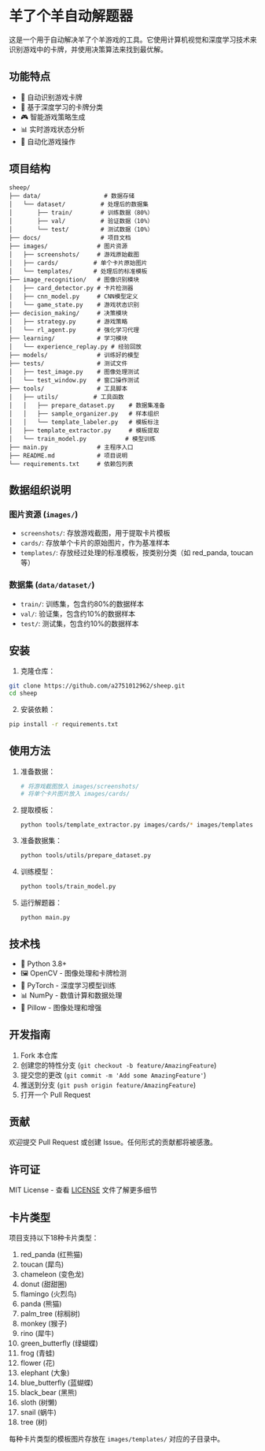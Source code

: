 # 羊了个羊自动解题器

这是一个用于自动解决羊了个羊游戏的工具。它使用计算机视觉和深度学习技术来识别游戏中的卡牌，并使用决策算法来找到最优解。

## 功能特点

- 🎯 自动识别游戏卡牌
- 🤖 基于深度学习的卡牌分类
- 🎮 智能游戏策略生成
- 📊 实时游戏状态分析
- 🔄 自动化游戏操作

## 项目结构

```
sheep/
├── data/                  # 数据存储
│   └── dataset/          # 处理后的数据集
│       ├── train/        # 训练数据（80%）
│       ├── val/          # 验证数据（10%）
│       └── test/         # 测试数据（10%）
├── docs/                 # 项目文档
├── images/              # 图片资源
│   ├── screenshots/     # 游戏原始截图
│   ├── cards/          # 单个卡片原始图片
│   └── templates/      # 处理后的标准模板
├── image_recognition/   # 图像识别模块
│   ├── card_detector.py # 卡片检测器
│   ├── cnn_model.py     # CNN模型定义
│   └── game_state.py    # 游戏状态识别
├── decision_making/     # 决策模块
│   ├── strategy.py      # 游戏策略
│   └── rl_agent.py      # 强化学习代理
├── learning/            # 学习模块
│   └── experience_replay.py # 经验回放
├── models/              # 训练好的模型
├── tests/               # 测试文件
│   ├── test_image.py    # 图像处理测试
│   └── test_window.py   # 窗口操作测试
├── tools/               # 工具脚本
│   ├── utils/          # 工具函数
│   │   ├── prepare_dataset.py    # 数据集准备
│   │   ├── sample_organizer.py   # 样本组织
│   │   └── template_labeler.py   # 模板标注
│   ├── template_extractor.py     # 模板提取
│   └── train_model.py           # 模型训练
├── main.py              # 主程序入口
├── README.md            # 项目说明
└── requirements.txt     # 依赖包列表
```

## 数据组织说明

### 图片资源 (`images/`)
- `screenshots/`: 存放游戏截图，用于提取卡片模板
- `cards/`: 存放单个卡片的原始图片，作为基准样本
- `templates/`: 存放经过处理的标准模板，按类别分类（如 red_panda, toucan 等）

### 数据集 (`data/dataset/`)
- `train/`: 训练集，包含约80%的数据样本
- `val/`: 验证集，包含约10%的数据样本
- `test/`: 测试集，包含约10%的数据样本

## 安装

1. 克隆仓库：
```bash
git clone https://github.com/a2751012962/sheep.git
cd sheep
```

2. 安装依赖：
```bash
pip install -r requirements.txt
```

## 使用方法

1. 准备数据：
   ```bash
   # 将游戏截图放入 images/screenshots/
   # 将单个卡片图片放入 images/cards/
   ```

2. 提取模板：
   ```bash
   python tools/template_extractor.py images/cards/* images/templates
   ```

3. 准备数据集：
   ```bash
   python tools/utils/prepare_dataset.py
   ```

4. 训练模型：
   ```bash
   python tools/train_model.py
   ```

5. 运行解题器：
   ```bash
   python main.py
   ```

## 技术栈

- 🐍 Python 3.8+
- 🖼️ OpenCV - 图像处理和卡牌检测
- 🧠 PyTorch - 深度学习模型训练
- 📊 NumPy - 数值计算和数据处理
- 🎨 Pillow - 图像处理和增强

## 开发指南

1. Fork 本仓库
2. 创建您的特性分支 (`git checkout -b feature/AmazingFeature`)
3. 提交您的更改 (`git commit -m 'Add some AmazingFeature'`)
4. 推送到分支 (`git push origin feature/AmazingFeature`)
5. 打开一个 Pull Request

## 贡献

欢迎提交 Pull Request 或创建 Issue。任何形式的贡献都将被感激。

## 许可证

MIT License - 查看 [LICENSE](LICENSE) 文件了解更多细节 

## 卡片类型

项目支持以下18种卡片类型：
1. red_panda (红熊猫)
2. toucan (犀鸟)
3. chameleon (变色龙)
4. donut (甜甜圈)
5. flamingo (火烈鸟)
6. panda (熊猫)
7. palm_tree (棕榈树)
8. monkey (猴子)
9. rino (犀牛)
10. green_butterfly (绿蝴蝶)
11. frog (青蛙)
12. flower (花)
13. elephant (大象)
14. blue_butterfly (蓝蝴蝶)
15. black_bear (黑熊)
16. sloth (树懒)
17. snail (蜗牛)
18. tree (树)

每种卡片类型的模板图片存放在 `images/templates/` 对应的子目录中。 
